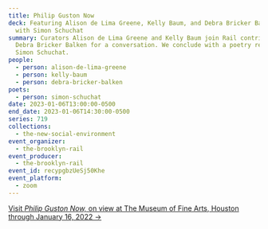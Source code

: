 ```yaml
---
title: Philip Guston Now
deck: Featuring Alison de Lima Greene, Kelly Baum, and Debra Bricker Balken,
  with Simon Schuchat
summary: Curators Alison de Lima Greene and Kelly Baum join Rail contributor
  Debra Bricker Balken for a conversation. We conclude with a poetry reading by
  Simon Schuchat.
people:
  - person: alison-de-lima-greene
  - person: kelly-baum
  - person: debra-bricker-balken
poets:
  - person: simon-schuchat
date: 2023-01-06T13:00:00-0500
end_date: 2023-01-06T14:30:00-0500
series: 719
collections:
  - the-new-social-environment
event_organizer:
  - the-brooklyn-rail
event_producer:
  - the-brooklyn-rail
event_id: recypgbzUeSj50Khe
event_platform:
  - zoom
---
```

[V﻿isit *Philip Guston Now,* on view at The Museum of Fine Arts, Houston through January 16, 2022 →](https://www.mfah.org/exhibitions/philip-guston-now)